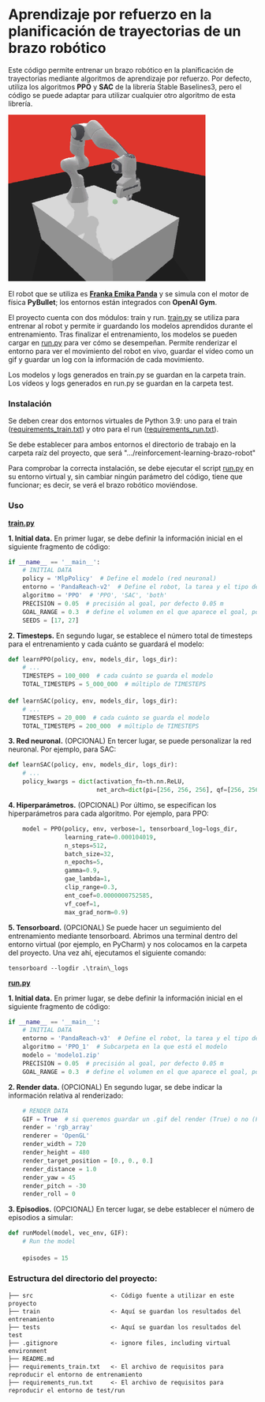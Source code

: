 # Aprendizaje por refuerzo en la planificación de trayectorias de un brazo robótico

Este código permite entrenar un brazo robótico en la planificación de trayectorias mediante algoritmos de aprendizaje por refuerzo. Por defecto, utiliza los algoritmos **PPO** y **SAC** de la librería Stable Baselines3, pero el código se puede adaptar para utilizar cualquier otro algoritmo de esta librería.

<img width="400" src="videos/animation.gif" alt="color picker" />

El robot que se utiliza es **[Franka Emika Panda](https://www.franka.de/)** y se simula con el motor de física **PyBullet**; los entornos están integrados con **OpenAI Gym**.

El proyecto cuenta con dos módulos: train y run. [train.py](../master/src/train.py) se utiliza para entrenar al robot y permite ir guardando los modelos aprendidos durante el entrenamiento. Tras finalizar el entrenamiento, los modelos se pueden cargar en [run.py](../master/src/run.py) para ver cómo se desempeñan. Permite renderizar el entorno para ver el movimiento del robot en vivo, guardar el vídeo como un gif y guardar un log con la información de cada movimiento.

Los modelos y logs generados en train.py se guardan en la carpeta train. Los vídeos y logs generados en run.py se guardan en la carpeta test.


### Instalación

Se deben crear dos entornos virtuales de Python 3.9: uno para el train ([requirements_train.txt](../master/requirements_train.txt)) y otro para el run ([requirements_run.txt](../master/requirements_run.txt)).

Se debe establecer para ambos entornos el directorio de trabajo en la carpeta raíz del proyecto, que será ".../reinforcement-learning-brazo-robot"

Para comprobar la correcta instalación, se debe ejecutar el script [run.py](../master/src/run.py) en su entorno virtual y, sin cambiar ningún parámetro del código, tiene que funcionar; es decir, se verá el brazo robótico moviéndose.


### Uso

**[train.py](../master/src/train.py)**

**1. Initial data.** En primer lugar, se debe definir la información inicial en el siguiente fragmento de código:

```python
if __name__ == '__main__':
    # INITIAL DATA
    policy = 'MlpPolicy'  # Define el modelo (red neuronal)
    entorno = 'PandaReach-v2'  # Define el robot, la tarea y el tipo de reward
    algoritmo = 'PPO'  # 'PPO', 'SAC', 'both'
    PRECISION = 0.05  # precisión al goal, por defecto 0.05 m
    GOAL_RANGE = 0.3  # define el volumen en el que aparece el goal, por defecto 0.3 --> 0.3x0.3x0.3 m3
    SEEDS = [17, 27]
```

**2. Timesteps.** En segundo lugar, se establece el número total de timesteps para el entrenamiento y cada cuánto se guardará el modelo:

```python
def learnPPO(policy, env, models_dir, logs_dir):
    # ...
    TIMESTEPS = 100_000  # cada cuánto se guarda el modelo
    TOTAL_TIMESTEPS = 5_000_000  # múltiplo de TIMESTEPS

def learnSAC(policy, env, models_dir, logs_dir):
    # ...
    TIMESTEPS = 20_000  # cada cuánto se guarda el modelo
    TOTAL_TIMESTEPS = 200_000  # múltiplo de TIMESTEPS
```

**3. Red neuronal.** (OPCIONAL) En tercer lugar, se puede personalizar la red neuronal. Por ejemplo, para SAC:

```python
def learnSAC(policy, env, models_dir, logs_dir):
    # ...
    policy_kwargs = dict(activation_fn=th.nn.ReLU,
                         net_arch=dict(pi=[256, 256, 256], qf=[256, 256, 256]))
```

**4. Hiperparámetros.** (OPCIONAL) Por último, se especifican los hiperparámetros para cada algoritmo. Por ejemplo, para PPO:

```python
    model = PPO(policy, env, verbose=1, tensorboard_log=logs_dir,
                learning_rate=0.000104019,
                n_steps=512,
                batch_size=32,
                n_epochs=5,
                gamma=0.9,
                gae_lambda=1,
                clip_range=0.3,
                ent_coef=0.0000000752585,
                vf_coef=1,
                max_grad_norm=0.9)
```

**5. Tensorboard.** (OPCIONAL) Se puede hacer un seguimiento del entrenamiento mediante tensorboard. Abrimos una terminal dentro del entorno virtual (por ejemplo, en PyCharm) y nos colocamos en la carpeta del proyecto. Una vez ahí, ejecutamos el siguiente comando:

```
tensorboard --logdir .\train\_logs
```

**[run.py](../master/src/run.py)**

**1. Initial data.** En primer lugar, se debe definir la información inicial en el siguiente fragmento de código:

```python
if __name__ == '__main__':
    # INITIAL DATA
    entorno = 'PandaReach-v3'  # Define el robot, la tarea y el tipo de reward
    algoritmo = 'PPO_1'  # Subcarpeta en la que está el modelo
    modelo = 'modelo1.zip'
    PRECISION = 0.05  # precisión al goal, por defecto 0.05 m
    GOAL_RANGE = 0.3  # define el volumen en el que aparece el goal, por defecto 0.3 --> 0.3x0.3x0.3 m3
```

**2. Render data.** (OPCIONAL) En segundo lugar, se debe indicar la información relativa al renderizado:

```python
    # RENDER DATA
    GIF = True  # si queremos guardar un .gif del render (True) o no (False)
    render = 'rgb_array'
    renderer = 'OpenGL'
    render_width = 720
    render_height = 480
    render_target_position = [0., 0., 0.]
    render_distance = 1.0
    render_yaw = 45
    render_pitch = -30
    render_roll = 0
```

**3. Episodios.** (OPCIONAL) En tercer lugar, se debe establecer el número de episodios a simular:

```python
def runModel(model, vec_env, GIF):
    # Run the model

    episodes = 15
```


### Estructura del directorio del proyecto: 

```      
├── src                      <- Código fuente a utilizar en este proyecto
├── train                    <- Aquí se guardan los resultados del entrenamiento
├── tests                    <- Aquí se guardan los resultados del test
├── .gitignore               <- ignore files, including virtual environment  
├── README.md
├── requirements_train.txt   <- El archivo de requisitos para reproducir el entorno de entrenamiento
├── requirements_run.txt     <- El archivo de requisitos para reproducir el entorno de test/run

```

